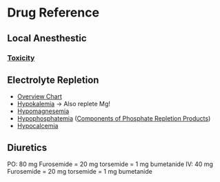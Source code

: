# Drug Reference


## Local Anesthestic

### [Toxicity](local_anesthetic_toxicity.md)


## Electrolyte Repletion
- [Overview Chart](img/Electrolytes/Electrolyte%20Management%20Chart.jpg)
- [Hypokalemia](img/Electrolytes/hypokalemia.png) -> Also replete Mg!
- [Hypomagnesemia](img/Electrolytes/hypomagnesemia.png)
- [Hypophosphatemia](img/Electrolytes/hypophsphatemia.png) ([Components of Phosphate Repletion Products](img/Electrolytes/phosphate%20repletion%20components.png))
- [Hypocalcemia](img/Electrolytes/hypocalcemia.png)


## Diuretics
PO: 80 mg Furosemide = 20 mg torsemide = 1 mg bumetanide
IV: 40 mg Furosemide = 20 mg torsemide = 1 mg bumetanide
